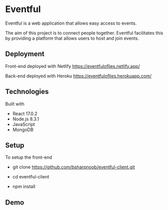 # Eventful

Eventful is a web application that allows easy access to events. 

The aim of this project is to connect people together. 
Eventful facilitates this by providing a platform that allows users to host and join events.

## Deployment

Front-end deployed with Netlify
https://eventfuloflies.netlify.app/

Back-end deployed with Heroku
https://eventfuloflies.herokuapp.com/

## Technologies

Built with
- React 17.0.2
- Node.js 8.3.1
- JavaScript
- MongoDB

## Setup

To setup the front-end
- git clone https://github.com/bsharpnoob/eventful-client.git
- cd eventful-client

- npm install

## Demo



